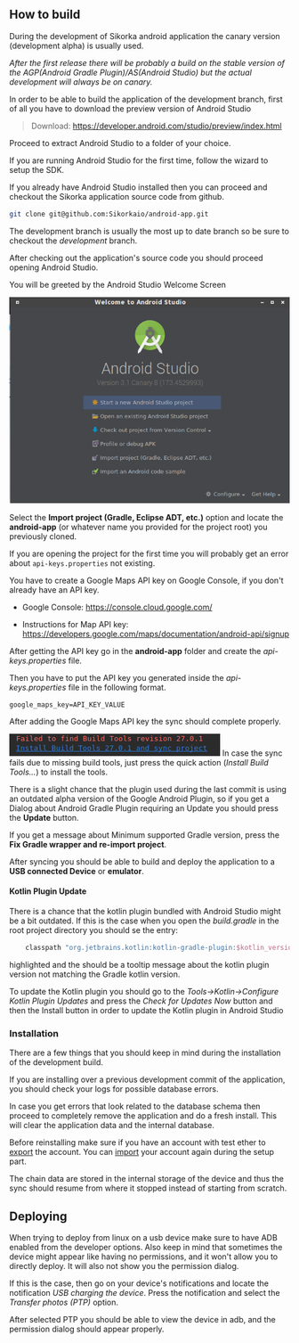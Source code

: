 How to build
---------------

During the development of Sikorka android application the canary version (development alpha) is usually used.

*After the first release there will be probably a build on the stable version of the AGP(Android Gradle Plugin)/AS(Android Studio) but the actual development will always be on canary.*

In order to be able to build the application of the development branch, first of all you have to download the preview version of Android Studio

> Download: https://developer.android.com/studio/preview/index.html

Proceed to extract Android Studio to a folder of your choice.

If you are running Android Studio for the first time, follow the wizard to setup the SDK.

If you already have Android Studio installed then you can proceed and checkout the Sikorka application source code from github.

```bash
git clone git@github.com:Sikorkaio/android-app.git
```

The development branch is usually the most up to date branch so be sure to checkout the *development* branch.

After checking out the application's source code you should proceed opening Android Studio.

You will be greeted by the Android Studio Welcome Screen


![Welcome Screen](welcome_screen.png  "Welcome Screen")

Select the **Import project (Gradle, Eclipse ADT, etc.)** option and locate the **android-app** (or whatever name you provided for the project root) you previously cloned.

If you are opening the project for the first time you will probably get an error about `api-keys.properties` not existing.

You have to create a Google Maps API key on Google Console, if you don't already have an API key.

 - Google Console: https://console.cloud.google.com/

 - Instructions for Map API key: https://developers.google.com/maps/documentation/android-api/signup

After getting the API key go in the **android-app** folder and create the *api-keys.properties* file.

Then you have to put the API key you generated inside the *api-keys.properties* file in the following format.

```properties
google_maps_key=API_KEY_VALUE
```

After adding the Google Maps API key the sync should complete properly.

![Missing Build Tools](build_tools.png)
In case the sync fails due to missing build tools, just press the quick action (*Install Build Tools...*) to install the tools.

There is a slight chance that the plugin used during the last commit is using an outdated alpha version of the Google Android Plugin, so if you get a Dialog about Android Gradle Plugin requiring an Update you should press the **Update** button.

If you get a message about Minimum supported Gradle version, press the **Fix Gradle wrapper and re-import project**.

After syncing you should be able to build and deploy the application to a **USB connected Device** or **emulator**.

#### Kotlin Plugin Update

There is a chance that the kotlin plugin bundled with Android Studio might be a bit outdated.
If this is the case when you open the *build.gradle* in the root project directory you
should se the entry:

```groovy
    classpath "org.jetbrains.kotlin:kotlin-gradle-plugin:$kotlin_version"
```
highlighted and the should be a tooltip message about the kotlin plugin version not matching
the Gradle kotlin version.

To update the Kotlin plugin you should go to the *Tools->Kotlin->Configure Kotlin Plugin Updates*
and press the *Check for Updates Now* button and then the Install button in order to update the
Kotlin plugin in Android Studio

### Installation

There are a few things that you should keep in mind during the installation of the development build.

If you are installing over a previous development commit of the application, you should check
your logs for possible database errors.

In case you get errors that look related to the database schema then proceed to completely
remove the application and do a fresh install. This will clear the application data and the
internal database.

Before reinstalling make sure if you have an account with test ether to [export](importexport.md) the account.
You can [import](importexport.md) your account again during the setup part.

The chain data are stored in the internal storage of the device and thus the sync should
resume from where it stopped instead of starting from scratch.

## Deploying

When trying to deploy from linux on a usb device make sure to have ADB enabled from the developer options.
Also keep in mind that sometimes the device might appear like having no permissions, and it won't allow you
to directly deploy. It will also not show you the permission dialog.

If this is the case, then go on your device's notifications and locate
the notification *USB charging the device*. Press the notification and
select the *Transfer photos (PTP)* option.

After selected PTP you should be able to view the device in adb,
and the permission dialog should appear properly.
